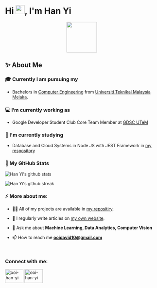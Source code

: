 <h1 align='left'> Hi <img src="https://github.com/TheDudeThatCode/TheDudeThatCode/blob/master/Assets/Hi.gif" width="29px">, I'm Han Yi </h1>

<div id="header" align="center">
  <img src="https://media.giphy.com/media/M9gbBd9nbDrOTu1Mqx/giphy.gif" width="100"/>
</div>

<h2 align='left'> ✨ About Me </h2>

<h3 align='left'> 🎓 Currently I am pursuing my </h2>
<p align="left">

* Bachelors in [Computer Engineering](https://portalfkekk.utem.edu.my/web/index.php/prospective-students/programme-offered/benr/) from [Universiti Teknikal Malaysia Melaka](https://www.utem.edu.my/).
</p>

### 💻 I’m currently working as
* Google Developer Student Club Core Team Member at [GDSC UTeM](https://gdsc.community.dev/technical-university-of-malaysia-malacca/)


### 🌱 I'm currently studying 
* Database and Cloud Systems in Node JS with JEST Framework in [my respository](https://github.com/David00i/jest-mongoDB) 


### 🚀 My GitHub Stats

![Han Yi's github stats](https://github-readme-stats.vercel.app/api?username=David00i&show_icons=true&count_private=true&locale=en)

![Han Yi's github streak](https://hystreak.herokuapp.com/?user=David00i&date_format=M%20j%5B%2C%20Y%5D&border=2558FF&stroke=0C1BFF&fire=656FDD&ring=52BEDD&currStreakLabel=6B54DD&sideLabels=1321DD)


### ⚡ More about me:
* 👨‍💻 All of my projects are available in [my repositiry](https://github.com/David00i?tab=repositories).

* 📝 I regularly write articles on [my own website](https://ooihanyi.com/blog).

* 💬 Ask me about **Machine Learning, Data Analytics, Computer Vision**

* 📫 How to reach me **ooidavid10@gmail.com**

<br />
<h3 align="left">Connect with me:</h3>
<p align="left">
<a href="https://www.linkedin.com/in/ooihanyi/" target="blank"><img align="center" src="https://camo.githubusercontent.com/c8a9c5b414cd812ad6a97a46c29af67239ddaeae08c41724ff7d945fb4c047e5/68747470733a2f2f6564656e742e6769746875622e696f2f537570657254696e7949636f6e732f696d616765732f7376672f6c696e6b6564696e2e737667" alt="ooi-han-yi" height="45" width="60" /></a>
<a href="https://www.instagram.com/david_00i/" target="blank"><img align="center" src="https://camo.githubusercontent.com/c9dacf0f25a1489fdbc6c0d2b41cda58b77fa210a13a886d6f99e027adfbd358/68747470733a2f2f6564656e742e6769746875622e696f2f537570657254696e7949636f6e732f696d616765732f7376672f696e7374616772616d2e737667" alt="ooi-han-yi" height="45" width="60" /></a>
</p>


<!--
**this** is a ✨ _special_ ✨ repository because its `README.md` (this file) appears on your GitHub profile.

Here are some ideas to get you started:

- 🔭 I’m currently working on ...
- 🌱 I’m currently learning ...
- 👯 I’m looking to collaborate on ...
- 🤔 I’m looking for help with ...
- 💬 Ask me about ...
- 📫 How to reach me: ...
- 😄 Pronouns: ...
- ⚡ Fun fact: ...
-->